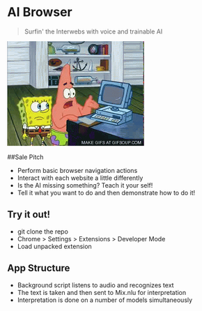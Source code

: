 
# AI Browser
> Surfin' the Interwebs with voice and trainable AI

![](/public/img/ai.gif)

##Sale Pitch
- Perform basic browser navigation actions
- Interact with each website a little differently
- Is the AI missing something? Teach it your self!
- Tell it what you want to do and then demonstrate how to do it!

## Try it out!
- git clone the repo
- Chrome > Settings > Extensions > Developer Mode
- Load unpacked extension

## App Structure
- Background script listens to audio and recognizes text
- The text is taken and then sent to Mix.nlu for interpretation
- Interpretation is done on a number of models simultaneously
